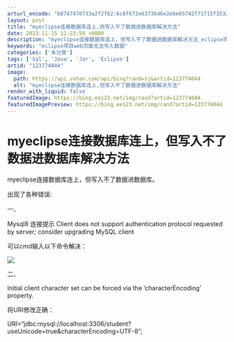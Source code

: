 ```yaml
---
arturl_encode: "68747470733a2f2f62:6c6f672e6373646e2e6e65742f71715f35323333343030342f:61727469636c652f64657461696c732f313233373734303434"
layout: post
title: "myeclipse连接数据库连上,但写入不了数据进数据库解决方法"
date: 2023-11-15 11:23:59 +0800
description: "myeclipse连接数据库连上，但写入不了数据进数据库解决方法_eclipse项目web页面无法写"
keywords: "eclipse项目web页面无法写入数据"
categories: ['未分类']
tags: ['Sql', 'Java', 'Jar', 'Eclipse']
artid: "123774044"
image:
  path: https://api.vvhan.com/api/bing?rand=sj&artid=123774044
  alt: "myeclipse连接数据库连上,但写入不了数据进数据库解决方法"
render_with_liquid: false
featuredImage: https://bing.ee123.net/img/rand?artid=123774044
featuredImagePreview: https://bing.ee123.net/img/rand?artid=123774044
---
```


# myeclipse连接数据库连上，但写入不了数据进数据库解决方法

myeclipse连接数据库连上，但写入不了数据进数据库。

出现了各种错误:
  
一、
  
Mysql8 连接提示 Client does not support authentication protocol requested by server; consider upgrading MySQL client

可以cmd输入以下命令解决：
  
![](https://i-blog.csdnimg.cn/blog_migrate/fd476d9a74789da4cebcce5699cf6bad.png)

二、
  
Initial client character set can be forced via the ‘characterEncoding’ property.

将URI修改正确：
  
URI=“jdbc:mysql://localhost:3306/student?useUnicode=true&characterEncoding=UTF-8”;